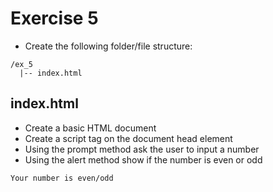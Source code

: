 # Exercise 5

* Create the following folder/file structure:
```
/ex_5
  |-- index.html
```

## index.html
* Create a basic HTML document
* Create a script tag on the document head element
* Using the prompt method ask the user to input a number
* Using the alert method show if the number is even or odd
```
Your number is even/odd
```
